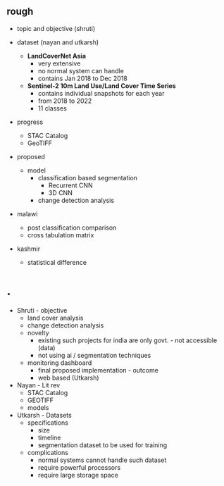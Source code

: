 ## rough
- topic and objective (shruti)
- dataset (nayan and utkarsh)
	- **LandCoverNet Asia**
		- very extensive
		- no normal system can handle
		- contains Jan 2018 to Dec 2018
	- **Sentinel-2 10m Land Use/Land Cover Time Series**
		- contains individual snapshots for each year
		- from 2018 to 2022
		- 11 classes
- progress
	- STAC Catalog
	- GeoTIFF
- proposed
	- model
		- classification based segmentation
			- Recurrent CNN
			- 3D CNN
		- change detection analysis

- malawi
	- post classification comparison
	- cross tabulation matrix
- kashmir
	- statistical difference
# .
- Shruti - objective
	- land cover analysis
	- change detection analysis
	- novelty
		- existing such projects for india are only govt. - not accessible (data)
		- not using ai / segmentation techniques
	- monitoring dashboard
		- final proposed implementation - outcome
		- web based (Utkarsh)
- Nayan - Lit rev
	- STAC Catalog
	- GEOTIFF
	- models
- Utkarsh - Datasets
	- specifications 
		- size
		- timeline
		- segmentation dataset to be used for training
	- complications
		- normal systems cannot handle such dataset
		- require powerful processors
		- require large storage space
